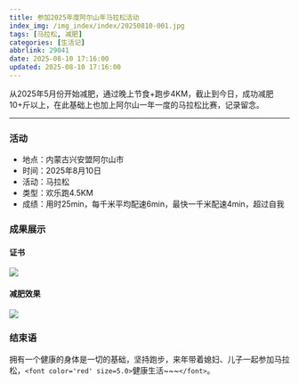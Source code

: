 ```yaml
---
title: 参加2025年度阿尔山年马拉松活动
index_img: /img_index/index/20250810-001.jpg
tags: [马拉松, 减肥]
categories: [生活记]
abbrlink: 29041
date: 2025-08-10 17:16:00
updated: 2025-08-10 17:16:00
---
```

从2025年5月份开始减肥，通过晚上节食+跑步4KM，截止到今日，成功减肥10+斤以上，在此基础上也加上阿尔山一年一度的马拉松比赛，记录留念。

<!-- more -->

<hr />

### 活动

- 地点：内蒙古兴安盟阿尔山市
- 时间：2025年8月10日
- 活动：马拉松
- 类型：欢乐跑4.5KM
- 成绩：用时25min，每千米平均配速6min，最快一千米配速4min，超过自我

### 成果展示

#### 证书

![](zhengshu.jpg)

#### 减肥效果

![](jianfei.jpg)

### 结束语

拥有一个健康的身体是一切的基础，坚持跑步，来年带着媳妇、儿子一起参加马拉松，`<font color='red' size=5.0>`健康生活~~~`</font>`。
